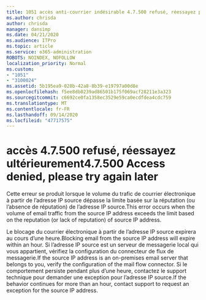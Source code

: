 ```yaml
---
title: 1051 accès anti-courrier indésirable 4.7.500 refusé, réessayez plus tard
ms.author: chrisda
author: chrisda
manager: dansimp
ms.date: 04/21/2020
ms.audience: ITPro
ms.topic: article
ms.service: o365-administration
ROBOTS: NOINDEX, NOFOLLOW
localization_priority: Normal
ms.custom:
- "1051"
- "3100024"
ms.assetid: 5b195ea9-028b-42a8-8b39-e19797a00d8e
ms.openlocfilehash: f5ee8db0239ad86501b175f069acf28211e3a323
ms.sourcegitcommit: c6692ce0fa1358ec3529e59ca0ecdfdea4cdc759
ms.translationtype: MT
ms.contentlocale: fr-FR
ms.lasthandoff: 09/14/2020
ms.locfileid: "47717575"
---
```

# <a name="47500-access-denied-please-try-again-later"></a><span data-ttu-id="8e1f6-102">accès 4.7.500 refusé, réessayez ultérieurement</span><span class="sxs-lookup"><span data-stu-id="8e1f6-102">4.7.500 Access denied, please try again later</span></span>

<span data-ttu-id="8e1f6-103">Cette erreur se produit lorsque le volume du trafic de courrier électronique à partir de l’adresse IP source dépasse la limite basée sur la réputation (ou l’absence de réputation) de l’adresse IP source.</span><span class="sxs-lookup"><span data-stu-id="8e1f6-103">This error occurs when the volume of email traffic from the source IP address exceeds the limit based on the reputation (or lack of reputation) of source IP address.</span></span>

<span data-ttu-id="8e1f6-104">Le blocage du courrier électronique à partir de l’adresse IP source expirera au cours d’une heure.</span><span class="sxs-lookup"><span data-stu-id="8e1f6-104">Blocking email from the source IP address will expire within an hour.</span></span> <span data-ttu-id="8e1f6-105">Si l’adresse IP source est un serveur de messagerie local qui vous appartient, vérifiez la configuration du connecteur de flux de messagerie.</span><span class="sxs-lookup"><span data-stu-id="8e1f6-105">If the source IP address is an on-premises email server that belongs to you, verify the configuration of the mail flow connector.</span></span> <span data-ttu-id="8e1f6-106">Si le comportement persiste pendant plus d’une heure, contactez le support technique pour demander une exception pour l’adresse IP source.</span><span class="sxs-lookup"><span data-stu-id="8e1f6-106">If the behavior continues for more than an hour, contact support to request an exception for the source IP address.</span></span>
